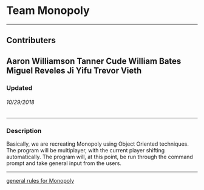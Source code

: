 # Team Monopoly
---
## Contributers
 Aaron Williamson
 Tanner Cude
 William Bates
 Miguel Reveles
 Ji Yifu
 Trevor Vieth
 ---
 ### Updated
 ###### 10/29/2018 
 ---
 ### Description
 Basically, we are recreating Monopoly using Object Oriented techniques. The program will be multiplayer, with the current player shifting automatically. The program will, at this point, be run through the command prompt and take general input from the users.
 
 ---
 [general rules for Monopoly](https://winning-moves.com/images/megamonopolyrules.pdf)
